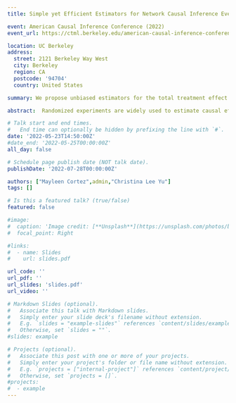 ```yaml
---
title: Simple yet Efficient Estimators for Network Causal Inference Even When the Network is Unknown

event: American Causal Inference Conference (2022)
event_url: https://ctml.berkeley.edu/american-causal-inference-conference-2022

location: UC Berkeley
address:
  street: 2121 Berkeley Way West
  city: Berkeley
  region: CA
  postcode: '94704'
  country: United States

summary: We propose unbiased estimators for the total treatment effect in settings with network interference. We use a low-degree assumption on the potential outcomes to establish bounds on the variance of our estimators. In settings where the network is unknown, we leverage a staggered rollout experimental design. Beyond our formal guarantees, our estimators are shown to work well in our experiments on simulated data.

abstract:  Randomized experiments are widely used to estimate causal effects of proposed treatments in domains spanning the physical and biological sciences, social sciences, engineering, medicine and health, as well as in public service domains and the technology industry. However, classical approaches to experimental design rely on critical independence assumptions that are violated when the outcome of an individual may be affected by the treatment of another individual, referred to as network interference. This interference introduces computational and statistical challenges to causal inference. Our work focuses on estimating the Total Treatment Effect, informally described by the difference in average outcomes across the population when everyone versus no one is treated. We present a new hierarchy of low-degree polynomial potential outcomes models and unbiased estimators that enable statistically efficient and computationally simple solutions. When the network is completely unknown, we provide a simple estimator along with a staggered rollout randomized design which is unbiased and has low variance. To our knowledge, we are the first to propose a statistically grounded solution for the case where the underlying network is completely unknown. We evaluate the finite-sample performance of our proposed estimators relative to existing estimators on simulated data. Our proposed estimator has reduced mean squared error relative to previous approaches when the network is complex or unknown, or when the network interference effects are fully heterogeneous or nonlinear. Our approach also extends to other estimands and to settings beyond neighborhood interference.

# Talk start and end times.
#   End time can optionally be hidden by prefixing the line with `#`.
date: '2022-05-23T14:50:00Z'
#date_end: '2022-05-25T00:00:00Z'
all_day: false

# Schedule page publish date (NOT talk date).
publishDate: '2022-07-28T00:00:00Z'

authors: ["Mayleen Cortez",admin,"Christina Lee Yu"]
tags: []

# Is this a featured talk? (true/false)
featured: false

#image:
#  caption: 'Image credit: [**Unsplash**](https://unsplash.com/photos/bzdhc5b3Bxs)'
#  focal_point: Right

#links:
#  - name: Slides
#    url: slides.pdf

url_code: ''
url_pdf: ''
url_slides: 'slides.pdf'
url_video: ''

# Markdown Slides (optional).
#   Associate this talk with Markdown slides.
#   Simply enter your slide deck's filename without extension.
#   E.g. `slides = "example-slides"` references `content/slides/example-slides.md`.
#   Otherwise, set `slides = ""`.
#slides: example

# Projects (optional).
#   Associate this post with one or more of your projects.
#   Simply enter your project's folder or file name without extension.
#   E.g. `projects = ["internal-project"]` references `content/project/deep-learning/index.md`.
#   Otherwise, set `projects = []`.
#projects:
#  - example
---
```

